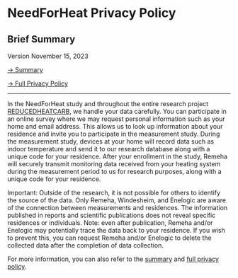 # NeedForHeat Privacy Policy

## Brief Summary

Version November 15, 2023

[→ Summary](../../privacy-summary/)

[→ Full Privacy Policy](../../privacy-full/)

---

In the NeedForHeat study and throughout the entire research project [REDUCEDHEATCARB](https://edu.nl/gutuc), we handle your data carefully. You can participate in an online survey where we may request personal information such as your home and email address. This allows us to look up information about your residence and invite you to participate in the measurement study. During the measurement study, devices at your home will record data such as indoor temperature and send it to our research database along with a unique code for your residence. After your enrollment in the study, Remeha will securely transmit monitoring data received from your heating system during the measurement period to us for research purposes, along with a unique code for your residence.

Important: Outside of the research, it is not possible for others to identify the source of the data. Only Remeha, Windesheim, and Enelogic are aware of the connection between measurements and residences. The information published in reports and scientific publications does not reveal specific residences or individuals. Note: even after publication, Remeha and/or Enelogic may potentially trace the data back to your residence. If you wish to prevent this, you can request Remeha and/or Enelogic to delete the collected data after the completion of data collection.

For more information, you can also refer to the [summary](../../privacy-summary/) and [full privacy policy](../../privacy-full/).
